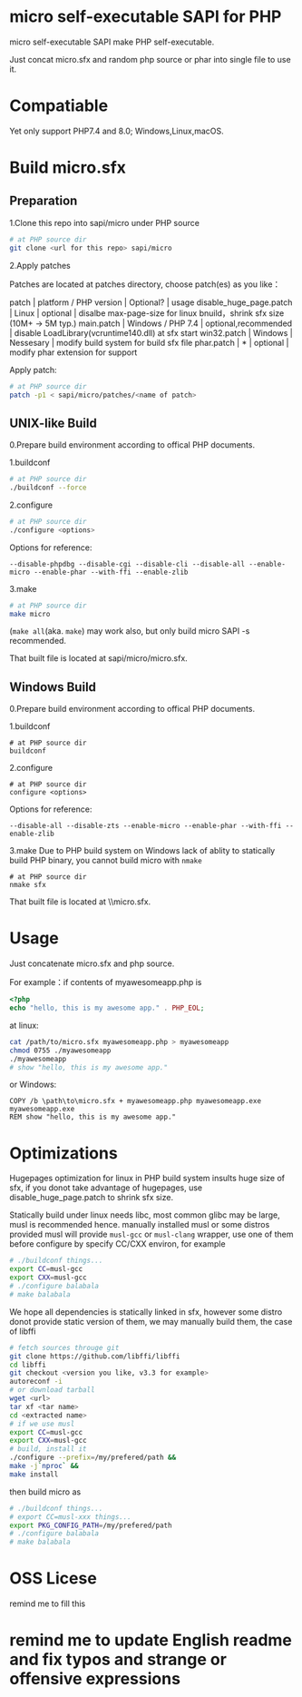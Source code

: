 # micro self-executable SAPI for PHP

micro self-executable SAPI make PHP self-executable.

Just concat micro.sfx and random php source or phar into single file to use it.

# Compatiable

Yet only support PHP7.4 and 8.0; Windows,Linux,macOS.

# Build micro.sfx

## Preparation

1.Clone this repo into sapi/micro under PHP source

```bash
# at PHP source dir
git clone <url for this repo> sapi/micro
```
2.Apply patches

Patches are located at patches directory, choose patch(es) as you like：

patch | platform / PHP version | Optional? | usage
disable_huge_page.patch | Linux | optional | disalbe max-page-size for linux bnuild，shrink sfx size (10M+ -> 5M typ.)
main.patch | Windows / PHP 7.4 | optional,recommended | disable LoadLibrary(vcruntime140.dll) at sfx start
win32.patch | Windows | Nessesary | modify build system for build sfx file
phar.patch | * | optional | modify phar extension for support

Apply patch:

```bash
# at PHP source dir
patch -p1 < sapi/micro/patches/<name of patch>
```
## UNIX-like Build

0.Prepare build environment according to offical PHP documents.

1.buildconf

```bash
# at PHP source dir
./buildconf --force
```

2.configure
```bash
# at PHP source dir
./configure <options>
```
Options for reference:

`--disable-phpdbg --disable-cgi --disable-cli --disable-all --enable-micro --enable-phar --with-ffi --enable-zlib`

3.make
```bash
# at PHP source dir
make micro
```
(`make all`(aka. `make`) may work also, but only build micro SAPI -s recommended.

That built file is located at sapi/micro/micro.sfx.

## Windows Build

0.Prepare build environment according to offical PHP documents.

1.buildconf

```batch
# at PHP source dir
buildconf
```

2.configure
```batch
# at PHP source dir
configure <options>
```
Options for reference:

`--disable-all --disable-zts --enable-micro --enable-phar --with-ffi --enable-zlib`

3.make
Due to PHP build system on Windows lack of ablity to statically build PHP binary, you cannot build micro with `nmake`
```batch
# at PHP source dir
nmake sfx
```
That built file is located at <arch name like x64>\\<configuration like Release>\\micro.sfx.

# Usage

Just concatenate micro.sfx and php source.

For example：if contents of myawesomeapp.php is
```php
<?php
echo "hello, this is my awesome app." . PHP_EOL;
```
at linux:
```bash
cat /path/to/micro.sfx myawesomeapp.php > myawesomeapp
chmod 0755 ./myawesomeapp
./myawesomeapp
# show "hello, this is my awesome app."
```
or Windows:
```batch
COPY /b \path\to\micro.sfx + myawesomeapp.php myawesomeapp.exe
myawesomeapp.exe
REM show "hello, this is my awesome app."
```
# Optimizations

Hugepages optimization for linux in PHP build system insults huge size of sfx, if you donot take advantage of hugepages, use disable_huge_page.patch to shrink sfx size.

Statically build under linux needs libc, most common glibc may be large, musl is recommended hence. manually installed musl or some distros provided musl will provide `musl-gcc` or `musl-clang` wrapper, use one of them before configure by specify CC/CXX environ, for example
```bash
# ./buildconf things...
export CC=musl-gcc
export CXX=musl-gcc
# ./configure balabala
# make balabala
```
We hope all dependencies is statically linked in sfx, however some distro donot provide static version of them, we may manually build them, the case of libffi
```bash
# fetch sources througe git
git clone https://github.com/libffi/libffi
cd libffi
git checkout <version you like, v3.3 for example>
autoreconf -i
# or download tarball
wget <url>
tar xf <tar name>
cd <extracted name>
# if we use musl
export CC=musl-gcc
export CXX=musl-gcc
# build, install it
./configure --prefix=/my/prefered/path &&
make -j`nproc` &&
make install
```
then build micro as

```bash
# ./buildconf things...
# export CC=musl-xxx things...
export PKG_CONFIG_PATH=/my/prefered/path
# ./configure balabala
# make balabala
```
# OSS Licese

remind me to fill this

# remind me to update English readme and fix typos and strange or offensive expressions

